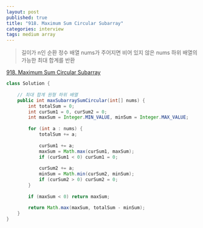 ```yaml
---
layout: post
published: true
title: "918. Maximum Sum Circular Subarray"
categories: interview
tags: medium array 
---
```


> 길이가 n인 순환 정수 배열 nums가 주어지면 비어 있지 않은 nums 하위 배열의 가능한 최대 합계를 반환

[918. Maximum Sum Circular Subarray](https://leetcode.com/problems/maximum-sum-circular-subarray/)

```java
class Solution {
    
    // 최대 합계 원형 하위 배열
    public int maxSubarraySumCircular(int[] nums) {
        int totalSum = 0;
        int curSum1 = 0, curSum2 = 0;
        int maxSum = Integer.MIN_VALUE, minSum = Integer.MAX_VALUE;
        
        for (int a : nums) {
            totalSum += a;
            
            curSum1 += a;
            maxSum = Math.max(curSum1, maxSum);
            if (curSum1 < 0) curSum1 = 0;
            
            curSum2 += a;
            minSum = Math.min(curSum2, minSum);
            if (curSum2 > 0) curSum2 = 0;
        }
        
        if (maxSum < 0) return maxSum;
        
        return Math.max(maxSum, totalSum - minSum);
    }
}
```
